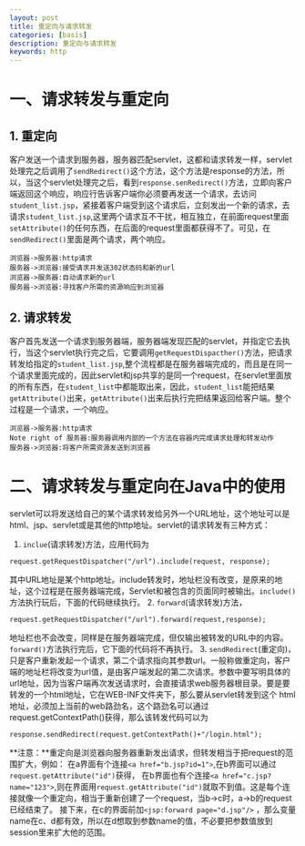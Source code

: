 ```yaml
---
layout: post
title: 重定向与请求转发
categories: [basis]
description: 重定向与请求转发
keywords: http
---
```


# 一、请求转发与重定向

## 1. 重定向
客户发送一个请求到服务器，服务器匹配servlet，这都和请求转发一样，servlet处理完之后调用了`sendRedirect()`这个方法，这个方法是response的方法，所以，当这个servlet处理完之后，看到`response.senRedirect()`方法，立即向客户端返回这个响应，响应行告诉客户端你必须要再发送一个请求，去访问`student_list.jsp`，紧接着客户端受到这个请求后，立刻发出一个新的请求，去请求`student_list.jsp`,这里两个请求互不干扰，相互独立，在前面request里面`setAttribute()`的任何东西，在后面的request里面都获得不了。可见，在`sendRedirect()`里面是两个请求，两个响应。
```sequence
浏览器->服务器:http请求
服务器->浏览器:接受请求并发送302状态码和新的url
浏览器->服务器:自动请求新的url
服务器->浏览器:寻找客户所需的资源响应到浏览器
```

## 2. 请求转发
客户首先发送一个请求到服务器端，服务器端发现匹配的servlet，并指定它去执行，当这个servlet执行完之后，它要调用`getRequestDispacther()`方法，把请求转发给指定的`student_list.jsp`,整个流程都是在服务器端完成的，而且是在同一个请求里面完成的，因此servlet和jsp共享的是同一个request，在servlet里面放的所有东西，在`student_list`中都能取出来，因此，`student_list`能把结果`getAttribute()`出来，`getAttribute()`出来后执行完把结果返回给客户端。整个过程是一个请求，一个响应。
```sequence
浏览器->服务器:http请求
Note right of 服务器:服务器调用内部的一个方法在容器内完成请求处理和转发动作
服务器->浏览器:将客户所需资源发送到浏览器
```

# 二、请求转发与重定向在Java中的使用

servlet可以将发送给自己的某个请求转发给另外一个URL地址，这个地址可以是html、jsp、servlet或是其他的http地址。servlet的请求转发有三种方式： 
1. `inclue`(请求转发)方法，应用代码为
```
request.getRequestDispatcher("/url").include(request, response);
```
其中URL地址是某个http地址。include转发时，地址栏没有改变，是原来的地址，这个过程是在服务器端完成，Servlet和被包含的页面同时被输出。`include()` 方法执行玩后，下面的代码继续执行。
2. `forward`(请求转发)方法，
```
request.getRequestDispatcher("/url").forward(request,response);
```
地址栏也不会改变，同样是在服务器端完成，但仅输出被转发的URL中的内容。`forward()`方法执行完后，它下面的代码将不再执行。
3. `sendRedirect`(重定向)，只是客户重新发起一个请求，第二个请求指向其参数url。一般称做重定向，客户端的地址栏将改变为url值，是由客户端发起的第二次请求。参数中要写明具体的url地址，因为当客户端再次发送请求时，会直接请求web服务器根目录。要是要转发的一个html地址，它在WEB-INF文件夹下，那么要从servlet转发到这个 
html地址，必须加上当前的web路劲名，这个路劲名可以通过request.getContextPath()获得，那么该转发代码可以为
```
response.sendRedirect(request.getContextPath()+"/login.html"); 
```

**注意：**重定向是浏览器向服务器重新发出请求，但转发相当于把request的范围扩大，例如： 
在a界面有个连接`<a href="b.jsp?id=1">`,在b界面可以通过`request.getAttribute("id")`获得， 
在b界面也有个连接`<a href="c.jsp?name="123">`,则在界面用`request.getAttribute("id")`就取不到值。这是每个连接就像一个重定向，相当于重新创建了一个request，当b->c时，a->b的request已经结束了。 
接下来，在c的界面前加`<jsp:forward page="d.jsp"/>` ，那么变量name在c、d都有效，所以在d想取到参数name的值，不必要把参数值放到session里来扩大他的范围。